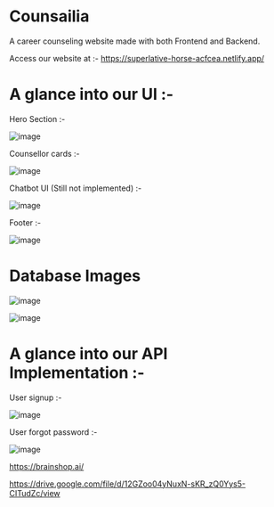 
# Counsailia

A career counseling website made with both Frontend and Backend.

Access our website at :- https://superlative-horse-acfcea.netlify.app/

# A glance into our UI :- 

Hero Section :-

![image](https://user-images.githubusercontent.com/90630641/163678482-03e19620-cb62-4b16-bff8-ed7ae4e68c27.png)

Counsellor cards :-

![image](https://user-images.githubusercontent.com/90630641/163678502-616be8e5-fcf4-4d7b-aea0-264f355d55a8.png)

Chatbot UI (Still not implemented) :-

![image](https://user-images.githubusercontent.com/90630641/163679084-0cd05cb0-1468-45c8-82f4-4bbdcb777c2a.png)


Footer :-

![image](https://user-images.githubusercontent.com/90630641/163678514-cd2e248d-6c6e-4975-9c4b-4e4fce0366bb.png)

# Database Images

![image](https://user-images.githubusercontent.com/90630641/163679148-c4dc793f-4acd-407a-a9ff-39d36c7ec674.png)

![image](https://user-images.githubusercontent.com/90630641/163679169-c0f719a6-ec44-4c0f-916b-d436208c69bb.png)


# A glance into our API Implementation :-


User signup :-

![image](https://user-images.githubusercontent.com/90630641/163678374-7b8ee3ba-ff40-483d-83b4-a9286508a55a.png)

User forgot password :-

![image](https://user-images.githubusercontent.com/90630641/163678379-2b584be9-d4af-4d89-9080-3f96060540f6.png)


https://brainshop.ai/

https://drive.google.com/file/d/12GZoo04yNuxN-sKR_zQ0Yys5-CITudZc/view
